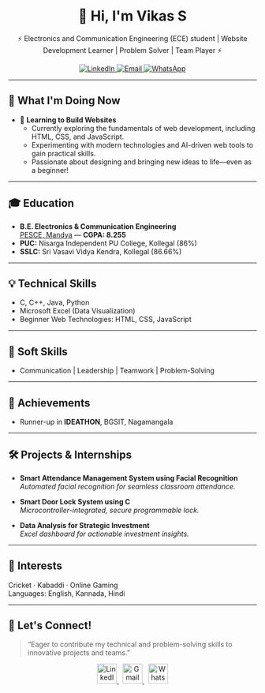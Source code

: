 <h1 align="center">👋 Hi, I'm Vikas S</h1>
<p align="center">⚡ Electronics and Communication Engineering (ECE) student | Website Development Learner | Problem Solver | Team Player ⚡</p>

<p align="center">
  <a href="https://www.linkedin.com/in/vikas-s-76a770266" target="_blank">
    <img src="https://img.shields.io/badge/LinkedIn-blue?logo=linkedin&logoColor=white&label=&style=for-the-badge" alt="LinkedIn"/>
  </a>
  <a href="mailto:vikivikas008@gmail.com">
    <img src="https://img.shields.io/badge/Email-red?logo=gmail&logoColor=white&label=&style=for-the-badge" alt="Email"/>
  </a>
  <a href="https://wa.me/919663125670" target="_blank">
    <img src="https://img.shields.io/badge/WhatsApp-Chat-green?logo=whatsapp&logoColor=white&label=&style=for-the-badge" alt="WhatsApp"/>
  </a>
</p>

---

## 🚀 What I'm Doing Now

- 🌱 **Learning to Build Websites**
  - Currently exploring the fundamentals of web development, including HTML, CSS, and JavaScript.
  - Experimenting with modern technologies and AI-driven web tools to gain practical skills.
  - Passionate about designing and bringing new ideas to life—even as a beginner!

---

## 🎓 Education

- **B.E. Electronics & Communication Engineering**  
  <a href="https://pesce.ac.in" target="_blank">PESCE, Mandya</a> &mdash; <b>CGPA: 8.255</b>
- **PUC:** Nisarga Independent PU College, Kollegal (86%)
- **SSLC:** Sri Vasavi Vidya Kendra, Kollegal (86.66%)

---

## 💡 Technical Skills

- C, C++, Java, Python
- Microsoft Excel (Data Visualization)
- Beginner Web Technologies: HTML, CSS, JavaScript

---

## 🤝 Soft Skills

- Communication | Leadership | Teamwork | Problem-Solving

---

## 🏅 Achievements

- Runner-up in <b>IDEATHON</b>, BGSIT, Nagamangala

---

## 🛠 Projects & Internships

- **Smart Attendance Management System using Facial Recognition**  
  *Automated facial recognition for seamless classroom attendance.*

- **Smart Door Lock System using C**  
  *Microcontroller-integrated, secure programmable lock.*

- **Data Analysis for Strategic Investment**  
  *Excel dashboard for actionable investment insights.*

---

## 🌱 Interests

Cricket · Kabaddi · Online Gaming  
Languages: English, Kannada, Hindi

---

## 📌 Let's Connect!

> “Eager to contribute my technical and problem-solving skills to innovative projects and teams.”

<p align="center">
  <a href="https://www.linkedin.com/in/vikas-s-76a770266" target="_blank">
    <img src="https://img.icons8.com/color/48/000000/linkedin.png" alt="LinkedIn" width="40"/>
  </a>
  &nbsp;
  <a href="mailto:vikivikas008@gmail.com">
    <img src="https://img.icons8.com/color/48/000000/gmail--v1.png" alt="Gmail" width="40"/>
  </a>
  &nbsp;
  <a href="https://wa.me/919663125670" target="_blank">
    <img src="https://img.icons8.com/color/48/000000/whatsapp.png" alt="WhatsApp" width="40"/>
  </a>
</p>
